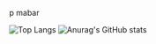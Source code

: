 p mabar


![Top Langs](https://github-readme-stats.vercel.app/api/top-langs/?username=krepowo&layout=compact) ![Anurag's GitHub stats](https://github-readme-stats.vercel.app/api?username=krepowo&show_icons=true&theme=darcula)
